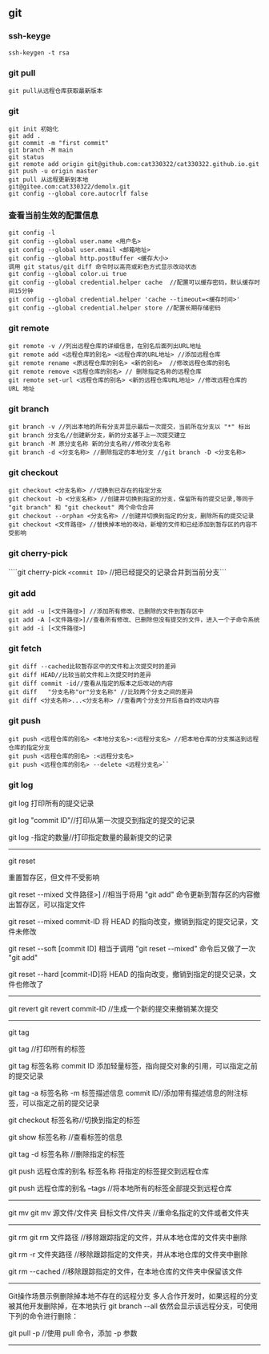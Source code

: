 ## git

### ssh-keyge

```ssh-keygen -t rsa```

###  git pull

```git pull从远程仓库获取最新版本```

### git

```
git init 初始化
git add .
git commit -m "first commit"
git branch -M main
git status
git remote add origin git@github.com:cat330322/cat330322.github.io.git
git push -u origin master
git pull 从远程更新到本地
git@gitee.com:cat330322/demolx.git
git config --global core.autocrlf false
```

### 查看当前生效的配置信息

```
git config -l
git config --global user.name <用户名>
git config --global user.email <邮箱地址>
git config --global http.postBuffer <缓存大小>
调用 git status/git diff 命令时以高亮或彩色方式显示改动状态
git config --global color.ui true
git config --global credential.helper cache  //配置可以缓存密码，默认缓存时间15分钟
git config --global credential.helper 'cache --timeout=<缓存时间>'
git config --global credential.helper store //配置长期存储密码
```

### git remote

```
git remote -v //列出远程仓库的详细信息，在别名后面列出URL地址
git remote add <远程仓库的别名> <远程仓库的URL地址> //添加远程仓库
git remote rename <原远程仓库的别名> <新的别名>  //修改远程仓库的别名
git remote remove <远程仓库的别名> // 删除指定名称的远程仓库
git remote set-url <远程仓库的别名> <新的远程仓库URL地址> //修改远程仓库的 URL 地址
```

### git branch

```
git branch -v //列出本地的所有分支并显示最后一次提交，当前所在分支以 "*" 标出
git branch 分支名//创建新分支，新的分支基于上一次提交建立
git branch -M 原分支名称 新的分支名称//修改分支名称
git branch -d <分支名称> //删除指定的本地分支 //git branch -D <分支名称>
```

### git checkout

```
git checkout <分支名称> //切换到已存在的指定分支
git checkout -b <分支名称> //创建并切换到指定的分支，保留所有的提交记录,等同于 "git branch" 和 "git checkout" 两个命令合并
git checkout --orphan <分支名称> //创建并切换到指定的分支，删除所有的提交记录
git checkout <文件路径> //替换掉本地的改动，新增的文件和已经添加到暂存区的内容不受影响
```

### git cherry-pick

````git cherry-pick `<commit ID>`  //把已经提交的记录合并到当前分支```

###  git add
```git add <文件路径> //把指定的文件添加到暂存区中
git add -u [<文件路径>] //添加所有修改、已删除的文件到暂存区中
git add -A [<文件路径>]//查看所有修改、已删除但没有提交的文件，进入一个子命令系统
git add -i [<文件路径>]
```

### git fetch

```git diff  //比较当前文件和暂存区中文件的差异，显示没有暂存起来的更改
git diff --cached比较暂存区中的文件和上次提交时的差异
git diff HEAD//比较当前文件和上次提交时的差异
git diff commit -id//查看从指定的版本之后改动的内容
git diff   "分支名称"or"分支名称" //比较两个分支之间的差异
git diff <分支名称>...<分支名称> //查看两个分支分开后各自的改动内容
```



### git push
```
git push <远程仓库的别名> <本地分支名>:<远程分支名> //把本地仓库的分支推送到远程仓库的指定分支
git push <远程仓库的别名> :<远程分支名>
git push <远程仓库的别名> --delete <远程分支名>``
```

###  git log

git log 打印所有的提交记录

git log  "commit ID"//打印从第一次提交到指定的提交的记录

git log -指定的数量//打印指定数量的最新提交的记录

---

git reset

重置暂存区，但文件不受影响

git reset --mixed 文件路径>] //相当于将用 "git add" 命令更新到暂存区的内容撤出暂存区，可以指定文件

git reset --mixed  commit-ID 将 HEAD 的指向改变，撤销到指定的提交记录，文件未修改

git reset --soft [commit ID] 相当于调用 "git reset --mixed" 命令后又做了一次 "git add"

git reset --hard [commit-ID]将 HEAD 的指向改变，撤销到指定的提交记录，文件也修改了

---

git revert
git revert  commit-ID //生成一个新的提交来撤销某次提交

---

git tag

git tag //打印所有的标签

git tag 标签名称 commit ID 添加轻量标签，指向提交对象的引用，可以指定之前的提交记录

git tag -a 标签名称 -m 标签描述信息  commit ID//添加带有描述信息的附注标签，可以指定之前的提交记录

git checkout 标签名称//切换到指定的标签

git show 标签名称 //查看标签的信息

git tag -d  标签名称 //删除指定的标签

git push 远程仓库的别名  标签名称 将指定的标签提交到远程仓库

git push 远程仓库的别名 –tags //将本地所有的标签全部提交到远程仓库

---

git mv
git mv  源文件/文件夹  目标文件/文件夹  //重命名指定的文件或者文件夹

---

git rm
git rm 文件路径 //移除跟踪指定的文件，并从本地仓库的文件夹中删除

git rm -r 文件夹路径 //移除跟踪指定的文件夹，并从本地仓库的文件夹中删除

git rm --cached //移除跟踪指定的文件，在本地仓库的文件夹中保留该文件

---

Git操作场景示例删除掉本地不存在的远程分支
多人合作开发时，如果远程的分支被其他开发删除掉，在本地执行 git branch --all 依然会显示该远程分支，可使用下列的命令进行删除：

git pull -p //使用 pull 命令，添加 -p 参数

---
